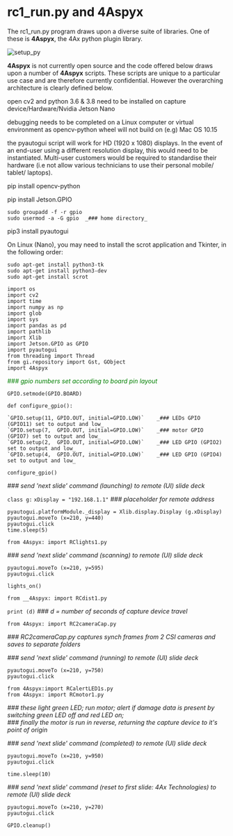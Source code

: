 # rc1_run.py    	 and    	4Aspyx

The rc1_run.py program draws upon a diverse suite of libraries. One of these is __4Aspyx__, the 4Ax python plugin library.

![setup_py](https://github.com/4Ax-Technologies/capture_device1/assets/90104815/9bc596a8-26a0-41f8-a0e9-54042acf629c)


__4Aspyx__ is not currently open source and the code offered below draws upon a number of __4Aspyx__ scripts. These scripts are unique to a particular use case and are therefore
currently confidential. However the overarching architecture is clearly defined below.


open cv2 and python 3.6 & 3.8 need to be installed on capture device/Hardware/Nvidia Jetson Nano

debugging needs to be completed on a Linux computer or virtual environment as opencv-python wheel will not build on (e.g) Mac OS 10.15

the pyautogui script will work for HD (1920 x 1080) displays. In the event of an end-user using a different resolution display, this would need to be instantiated. Multi-user customers would be required to standardise their hardware (i.e not allow various technicians to use their personal mobile/ tablet/ laptops).    

pip install opencv-python

pip install Jetson.GPIO

	sudo groupadd -f -r gpio  
	sudo usermod -a -G gpio  _### home directory_ 
 
pip3 install pyautogui	

On Linux (Nano), you may need to install the scrot application and Tkinter, in the following order:

	sudo apt-get install python3-tk     
	sudo apt-get install python3-dev  
	sudo apt-get install scrot  
	
`import os`  
`import cv2`  
`import time`  
`import numpy as np`  
`import glob`	  
`import sys`	  
`import pandas as pd`  
`import pathlib`  
`import Xlib`  
`import Jetson.GPIO as GPIO`  
`import pyautogui`  
`from threading import Thread`  
`from gi.repository import Gst, GObject`  
`import 4Aspyx`

<font color="green">_### gpio numbers set according to board pin layout_</font>  

`GPIO.setmode(GPIO.BOARD)`			

`def configure_gpio():`
  
	`GPIO.setup(11, GPIO.OUT, initial=GPIO.LOW)`	_### LEDs GPIO  (GPIO11) set to output and low_  
	`GPIO.setup(7,  GPIO.OUT, initial=GPIO.LOW)`	_### motor GPIO (GPIO7) set to output and low_  
	`GPIO.setup(2,  GPIO.OUT, initial=GPIO.LOW)`	_### LED GPIO (GPIO2) set to output and low_  
	`GPIO.setup(4,  GPIO.OUT, initial=GPIO.LOW)`	_### LED GPIO (GPIO4) set to output and low_

`configure_gpio()`  

_### send 'next slide' command (launching) to remote (UI) slide deck_ 

`class g:`
`xDisplay = "192.168.1.1"`	_### placeholder for remote address_

`pyautogui.platformModule._display = Xlib.display.Display (g.xDisplay)`  
`pyautogui.moveTo (x=210, y=440)`  
`pyautogui.click`  
`time.sleep(5)`

`from 4Aspyx: import RClights1.py`  

_### send 'next slide' command (scanning) to remote (UI) slide deck_

`pyautogui.moveTo (x=210, y=595)`  
`pyautogui.click`  

`lights_on()`

`from __4Aspyx: import RCdist1.py`  

`print (d)`			_### d = number of seconds of capture device travel_

`from 4Aspyx: import RC2cameraCap.py`

_### RC2cameraCap.py captures synch frames from 2 CSI cameras and saves to separate folders_  

_### send 'next slide' command (running) to remote (UI) slide deck_  

`pyautogui.moveTo (x=210, y=750)`  
`pyautogui.click`  

`from 4Aspyx:import RCalertLED1s.py`  
`from 4Aspyx: import RCmotor1.py`  

_### these light green LED; run motor; alert if damage data is present by switching green LED off and red LED on;_  
_### finally the motor is run in reverse, returning the capture device to it's point of origin_  

_### send 'next slide' command (completed) to remote (UI) slide deck_  

`pyautogui.moveTo (x=210, y=950)`  
`pyautogui.click`  

`time.sleep(10)`  

_### send 'next slide' command (reset to first slide: 4Ax Technologies) to remote (UI) slide deck_ 

`pyautogui.moveTo (x=210, y=270)`  
`pyautogui.click`


`GPIO.cleanup()`



